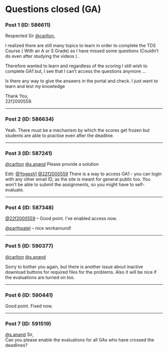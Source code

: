# Questions closed (GA)

### Post 1 (ID: 586611)

Respected Sir [@carlton](/u/carlton),

I realized there are still many topics to learn in order to complete the TDS
Course ( With an A or S Grade) as I have missed some questions (Couldn’t do
even after studying the videos ) .

Therefore wanted to learn and regardless of the scoring I still wish to
complete GA1 but, I see that I can’t access the questions anymore …

Is there any way to give the answers in the portal and check. I just want to
learn and test my knowledge

Thank You,  
22f2000559.


---

### Post 2 (ID: 586634)

Yeah. There must be a mechanism by which the scores get frozen but students
are able to practise even after the deadline.


---

### Post 3 (ID: 587241)

[@carlton](/u/carlton) [@s.anand](/u/s.anand) Please provide a solution

Edit: [@Yogesh1](/u/yogesh1) [@22f2000559](/u/22f2000559) There is a way to
access GA1 - you can login with any other email ID, as the site is meant for
general public too. You won’t be able to submit the assignments, so you might
have to self-evaluate.


---

### Post 4 (ID: 587348)

[@22f2000559](/u/22f2000559) – Good point. I’ve enabled access now.

[@parthpatel](/u/parthpatel) – nice workaround!


---

### Post 5 (ID: 590377)

[@carlton](/u/carlton) [@s.anand](/u/s.anand)

Sorry to bother you again, but there is another issue about inactive download
buttons for required files for the problems. Also it will be nice if the
evaluations are turned on too.


---

### Post 6 (ID: 590441)

Good point. Fixed now.


---

### Post 7 (ID: 591519)

[@s.anand](/u/s.anand) Sir,  
Can you please enable the evaluations for all GAs who have crossed the
deadlines?

